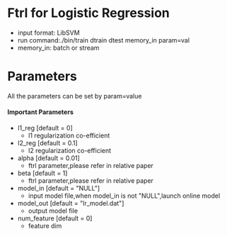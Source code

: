 Ftrl for Logistic Regression
====
* input format: LibSVM
* run command:./bin/train dtrain dtest memory_in param=val
* memory_in: batch or stream

Parameters
====
All the parameters can be set by param=value

#### Important Parameters
* l1_reg [default = 0]
  - l1 regularization co-efficient
* l2_reg [default = 0.1]
  - l2 regularization co-efficient
* alpha [default = 0.01]
  - ftrl parameter,please refer in relative paper
* beta [default = 1]
  - ftrl parameter,please refer in relative paper
* model_in [default = "NULL"]
  - input model file,when model_in is not "NULL",launch online model
* model_out [default = "lr_model.dat"]
  - output model file
* num_feature [default = 0]
  - feature dim

